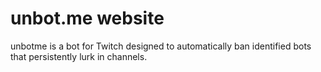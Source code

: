 # unbot.me website
unbotme is a bot for Twitch designed to automatically ban identified bots that persistently lurk in channels.